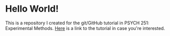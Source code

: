 # Hello World!

This is a repository I created for the git/GitHub tutorial in PSYCH 251: Experimental Methods. [Here](https://langcog.github.io/experimentology/19-github.html#github) is a link to the tutorial in case you're interested.